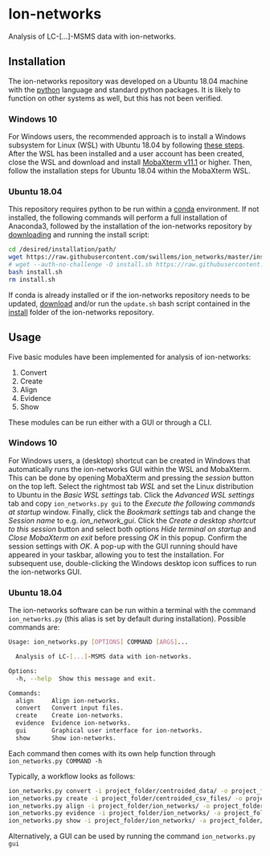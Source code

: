 # Ion-networks
Analysis of LC-[...]-MSMS data with ion-networks.

## Installation
The ion-networks repository was developed on a Ubuntu 18.04 machine with the [python](https://docs.python.org/3.8/) language and standard python packages. It is likely to function on other systems as well, but this has not been verified.

### Windows 10
For Windows users, the recommended approach is to install a Windows subsystem for Linux (WSL) with Ubuntu 18.04 by following [these steps](https://docs.microsoft.com/en-us/windows/wsl/install-win10). After the WSL has been installed and a user account has been created, close the WSL and download and install [MobaXterm v11.1](https://mobaxterm.mobatek.net/download-home-edition.html) or higher. Then, follow the installation steps for Ubuntu 18.04 within the MobaXterm WSL.

### Ubuntu 18.04
This repository requires python to be run within a [conda](https://conda.io/projects/conda/en/latest/index.html) environment. If not installed, the following commands will perform a full installation of Anaconda3, followed by the installation of the ion-networks repository by [downloading](https://github.com/swillems/ion_networks/tree/master/install/install.sh) and running the install script:

```bash
cd /desired/installation/path/
wget https://raw.githubusercontent.com/swillems/ion_networks/master/install/install.sh
# wget --auth-no-challenge -O install.sh https://raw.githubusercontent.com/swillems/ion_networks/master/install/install.sh?token=XXX
bash install.sh
rm install.sh
```

If conda is already installed or if the ion-networks repository needs to be updated, [download](https://github.com/swillems/ion_networks/tree/master/install/update.sh) and/or run the ```update.sh``` bash script contained in the [install](https://github.com/swillems/ion_networks/tree/master/install) folder of the ion-networks repository.

## Usage
Five basic modules have been implemented for analysis of ion-networks:

1. Convert
2. Create
3. Align
4. Evidence
5. Show

These modules can be run either with a GUI or through a CLI.

### Windows 10
For Windows users, a (desktop) shortcut can be created in Windows that automatically runs the ion-networks GUI within the WSL and MobaXterm. This can be done by opening MobaXterm and pressing the *session* button on the top left. Select the rightmost tab *WSL* and set the Linux distribution to Ubuntu in the *Basic WSL settings* tab. Click the *Advanced WSL settings* tab and copy ```ion_networks.py gui``` to the *Execute the following commands at startup* window. Finally, click the *Bookmark settings* tab and change the *Session name* to e.g. *ion_network_gui*. Click the *Create a desktop shortcut to this session* button and select both options *Hide terminal on startup* and *Close MobaXterm on exit* before pressing *OK* in this popup. Confirm the session settings with *OK*. A pop-up with the GUI running should have appeared in your taskbar, allowing you to test the installation. For subsequent use, double-clicking the Windows desktop icon suffices to run the ion-networks GUI.

### Ubuntu 18.04
The ion-networks software can be run within a terminal with the command ```ion_networks.py``` (this alias is set by default during installation). Possible commands are:

```bash
Usage: ion_networks.py [OPTIONS] COMMAND [ARGS]...

  Analysis of LC-[...]-MSMS data with ion-networks.

Options:
  -h, --help  Show this message and exit.

Commands:
  align     Align ion-networks.
  convert   Convert input files.
  create    Create ion-networks.
  evidence  Evidence ion-networks.
  gui       Graphical user interface for ion-networks.
  show      Show ion-networks.
```

Each command then comes with its own help function through ```ion_networks.py COMMAND -h```

Typically, a workflow looks as follows:

```bash
ion_networks.py convert -i project_folder/centroided_data/ -o project_folder/centroided_csv_files/ -hdmse
ion_networks.py create -i project_folder/centroided_csv_files/ -o project_folder/ion_networks/ -l project_folder/log.txt
ion_networks.py align -i project_folder/ion_networks/ -o project_folder/alignment.hdf -l project_folder/log.txt
ion_networks.py evidence -i project_folder/ion_networks/ -a project_folder/alignment.hdf -o project_folder/ion_networks/ -l project_folder/log.txt
ion_networks.py show -i project_folder/ion_networks/ -a project_folder/alignment.hdf -e project_folder/ion_networks/ -l project_folder/log.txt
```

Alternatively, a GUI can be used by running the command ```ion_networks.py gui```
